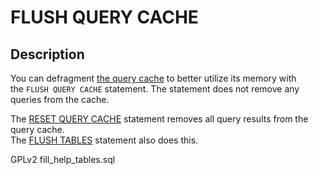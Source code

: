 # FLUSH QUERY CACHE

## Description

You can defragment [the query cache](../../../../../ha-and-performance/optimization-and-tuning/buffers-caches-and-threads/query-cache.md) to better utilize its memory with\
the `FLUSH QUERY CACHE` statement. The statement does not remove any queries from the cache.

The [RESET QUERY CACHE](../reset.md) statement removes all query results from the query cache.\
The [FLUSH TABLES](flush.md) statement also does this.

GPLv2 fill\_help\_tables.sql
